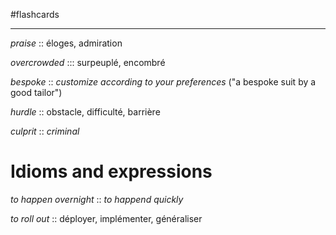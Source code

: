 #flashcards 

----

_praise_ :: éloges, admiration
<!--SR:!2022-11-17,31,250-->

_overcrowded_ ::: surpeuplé, encombré
<!--SR:!2022-12-06,52,290!2022-12-08,52,288-->

_bespoke_ :: _customize according to your preferences_ ("a bespoke suit by a good tailor")
<!--SR:!2022-11-24,24,250-->

_hurdle_ :: obstacle, difficulté, barrière
<!--SR:!2022-12-11,38,230-->

*culprit* :: *criminal*
<!--SR:!2022-11-04,4,188-->

# Idioms and expressions

_to happen overnight_ :: _to happend quickly_
<!--SR:!2022-11-14,29,270-->

_to roll out_ :: déployer, implémenter, généraliser
<!--SR:!2022-11-07,10,170-->

